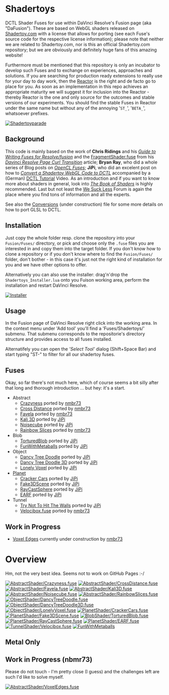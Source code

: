Shadertoys
==========

DCTL Shader Fuses for use within DaVinci Resolve's Fusion page (aka "DaFusion"). These are based on WebGL shaders released on [Shadertoy.com](https://www.shadertoy.com/) with a license that allows for porting (see each Fuse's source code for the respective license information); please note that neither we are related to Shadertoy.com, nor is this an official Shadertoy.com repository; but we are obviously and definitely huge fans of this amazing website!

Furthermore must be mentioned that this repository is only an incubator to develop such Fuses and to exchange on experiences, approaches and solutions. If you are searching for production ready extensions to really use for your day to day work, then the [Reactor](https://www.steakunderwater.com/wesuckless/viewtopic.php?f=32&t=1814) is the right and de facto go to place for you. As soon as an implementation in this repo achieves an appropriate maturity we will suggest it for inclusion into the Reactor - thereby Reactor is the one and only source for the outcomes and stable versions of our experiments. You should find the stable Fuses in Reactor under the same name but without any of the annoying '`ST_`', '`BETA_`', whatsoever prefixes.

[![Shadertoyparade](_subscribe.png)](https://youtu.be/oyndG0pLEQQ "WebGL to DCTL")


Background
----------

This code is mainly based on the work of **Chris Ridings** and his *[Guide to Writing Fuses for Resolve/fusion](https://www.chrisridings.com/guide-to-writing-fuses-for-resolve-fusion-part-1/)* and the [FragmentShader.fuse](https://www.chrisridings.com/wp-content/uploads/2020/05/FragmentShader.fuse) from his *[Davinci Resolve Page Curl Transition](https://www.chrisridings.com/page-curl/)* article; **Bryan Ray**, who did a whole series of Blog posts on *[OpenCL Fuses](http://www.bryanray.name/wordpress/opencl-fuses-index/)*; **JiPi**, who did an excelent post on how to *[Convert a Shadertoy WebGL Code to DCTL](https://www.steakunderwater.com/wesuckless/viewtopic.php?f=17&t=4460)* accompanied by a (German) [DCTL Tutorial](https://youtu.be/dbrPWRldmbs) Video. As an introduction and if you want to know more about shaders in general, look into *[The Book of Shaders](https://thebookofshaders.com)* is highly recommended. Last but not least the [We Suck Less](https://www.steakunderwater.com/wesuckless/index.php) Forum is again the place where you find tons of information and all the experts.

See also the [Conversions](Conversions.md) (under construction) file for some more details on how to port GLSL to DCTL.


Installation
------------

Just copy the whole folder resp. clone the repository into your `Fusion/Fuses/` directory, or pick and choose only the `.fuse` files you are interested in and copy them into the target folder. If you don't know how to clone a repository or if you don't know where to find the `Fusion/Fuses/` folder, don't bother - in this case it's just not the right kind of installation for you and we have other options to offer.

Alternatively you can also use the installer: drag'n'drop the `Shadertoys_Installer.lua` onto you Fuison working area, perform the installation and restart DaVinci Resolve.

[![Installer](_download.png)](https://github.com/nmbr73/Shadertoys/releases/download/v0.1-alpha.1/Shadertoys_Installer.lua "Download Installer")


<!-- p align="center">
<a href="https://github.com/nmbr73/Shadertoys/releases/download/v0.1-alpha.1/Shadertoys_Installer.lua"><img src="https://user-images.githubusercontent.com/78935215/107845614-fb394800-6ddc-11eb-826c-59d53fd29b8f.png"></a>
</p -->


Usage
-----

In the Fusion page of DaVinci Resolve right click into the working area. In the context menu under 'Add tool' you'll find a 'Fuses/Shadertoys/' submenu. That submenu corresponds to the repositorie's directory structure and provides access to all fuses installed.

Alternatifely you can open the *'Select Tool'* dialog (Shift+Space Bar) and start typing "ST-" to filter for all our shadertoy fuses.

Fuses
-----

Okay, so far there's not much here, which of course seems a bit silly after that long and thorough introduction ... but hey: it's a start.


- Abstract
  - [Crazyness](AbstractShader/Crazyness.md) ported by [nmbr73](Profiles/nmbr73.md)
  - [Cross Distance](AbstractShader/CrossDistance.md) ported by [nmbr73](Profiles/nmbr73.md)
  - [Favela](AbstractShader/Favela.md) ported by [nmbr73](Profiles/nmbr73.md)
  - [Kali 3D](AbstractShader/Kali3D.md) ported by [JiPi](Profiles/JiPi.md)
  - [Noisecube](AbstractShader/Noisecube.md) ported by [JiPi](Profiles/JiPi.md)
  - [Rainbow Slices](AbstractShader/RainbowSlices.md) ported by [nmbr73](Profiles/nmbr73.md)
- Blob
  - [TorturedBlob](BlobShader/TorturedBlob.md) ported by [JiPi](Profiles/JiPi.md)
  - [FunWithMetaballs](BlobShader/FunWithMetaballs.md) ported by [JiPi](Profiles/JiPi.md) 
- Object
  - [Dancy Tree Doodle](ObjectShader/DancyTreeDoodle.md) ported by [JiPi](Profiles/JiPi.md)
  - [Dancy Tree Doodle 3D](ObjectShader/DancyTreeDoodle3D.md) ported by [JiPi](Profiles/JiPi.md)
  - [Lonely Voxel](ObjectShader/LonelyVoxel.md) ported by [JiPi](Profiles/JiPi.md)
- [Planet](PlanetShader/)
  - [Cracker Cars](PlanetShader/CrackerCars.md) ported by [JiPi](Profiles/JiPi.md)
  - [Fake3DScene](PlanetShader/Fake3DScene.md) ported by [JiPi](Profiles/JiPi.md)
  - [RayCastSphere](PlanetShader/RayCastSphere.md) ported by [JiPi](Profiles/JiPi.md)
  - [EARF](PlanetShader/EARF.md) ported by [JiPi](Profiles/JiPi.md)
- Tunnel
  - [Try Not To Hit The Walls](TunnelShader/TNTHTW.md) ported by [JiPi](Profiles/JiPi.md)
  - [Velocibox.fuse](TunnelShader/Velocibox.md) ported by [nmbr73](Profiles/nmbr73.md)

Work in Progress
----------------

- [Voxel Edges](AbstractShader/VoxelEdges.md) currently under construction by [nmbr73](Profiles/nmbr73.md)


Overview
========

Hm, not the very best idea. Seems not to work on GitHub Pages :-/

[![AbstractShader/Crazyness.fuse](AbstractShader/Crazyness_320x180.png)](AbstractShader/Crazyness.md)
[![AbstractShader/CrossDistance.fuse](AbstractShader/CrossDistance_320x180.png)](AbstractShader/CrossDistance.md)
[![AbstractShader/Favela.fuse](AbstractShader/Favela_320x180.png)](AbstractShader/Favela.md)
[![AbstractShader/Kali3D.fuse](AbstractShader/Kali3D_320x180.png)](AbstractShader/Kali3D.md)
[![AbstractShader/Noisecube.fuse](AbstractShader/Noisecube_320x180.png)](AbstractShader/Noisecube.md)
[![AbstractShader/RainbowSlices.fuse](AbstractShader/RainbowSlices_320x180.png)](AbstractShader/RainbowSlices.md)
[![ObjectShader/DancyTreeDoodle.fuse](ObjectShader/DancyTreeDoodle_320x180.png)](ObjectShader/DancyTreeDoodle.md)
[![ObjectShader/DancyTreeDoodle3D.fuse](ObjectShader/DancyTreeDoodle3D_320x180.png)](ObjectShader/DancyTreeDoodle3D.md)
[![ObjectShader/LonelyVoxel.fuse](ObjectShader/LonelyVoxel_320x180.png)](ObjectShader/LonelyVoxel.md)
[![PlanetShader/CrackerCars.fuse](PlanetShader/CrackerCars_320x180.png)](PlanetShader/CrackerCars.md)
[![PlanetShader/Fake3DScene.fuse](PlanetShader/Fake3DScene_320x180.png)](PlanetShader/Fake3DScene.md)
[![BlobShader/TorturedBlob.fuse](BlobShader/TorturedBlob_320x180.png)](BlobShader/TorturedBlob.md)
[![PlanetShader/RayCastSphere.fuse](PlanetShader/RayCastSphere_320x180.png)](PlanetShader/RayCastSphere.md)
[![PlanetShader/EARF.fuse](PlanetShader/EARF_320x180.png)](PlanetShader/EARF.md)
[![TunnelShader/Velocibox.fuse](TunnelShader/Velocibox_320x180.png)](TunnelShader/Velocibox.md)
[![FunWithMetaballs](BlobShader/FunWithMetaballs_320x180.png)](BlobShader/FunWithMetaballs.md)

Metal Only
----------


Work in Progress (nbmr73)
-------------------------

Please do not touch - I'm pretty close (I guess) and the challenges left are such I'd like to solve myself.

[![AbstractShader/VoxelEdges.fuse](AbstractShader/VoxelEdges_320x180.png)](AbstractShader/VoxelEdges.md)
